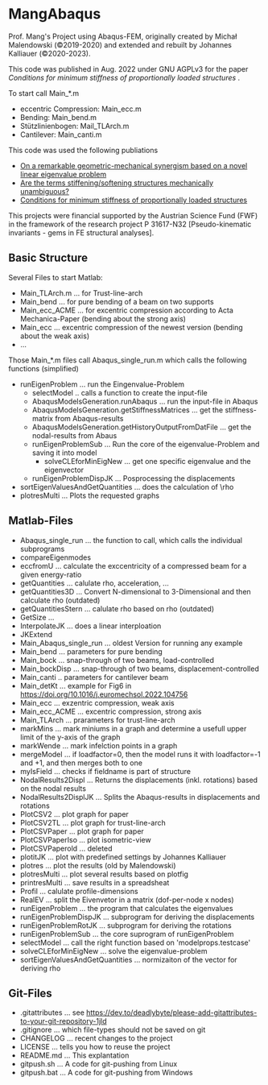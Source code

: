 # MangAbaqus

Prof. Mang's Project using Abaqus-FEM, originally created by Michał Malendowski (©2019-2020) and extended and rebuilt by Johannes Kalliauer (©2020-2023).

This code was published in Aug. 2022 under GNU AGPLv3 for the paper _Conditions for minimum stiffness of proportionally loaded structures_ .

To start call Main_*.m
- eccentric Compression:  Main_ecc.m
- Bending: Main_bend.m
- Stützlinienbogen: Mail_TLArch.m
- Cantilever: Main_canti.m

This code was used the following publiations
- [On a remarkable geometric-mechanical synergism based on a novel linear eigenvalue problem](https://doi.org/10.1007/s00707-021-03091-5)
- [Are the terms stiffening/softening structures mechanically unambiguous?](https://doi.org/10.1016/j.euromechsol.2022.104756)
- [Conditions for minimum stiffness of proportionally loaded structures](https://doi.org/10.1016/j.cma.2022.115820)

This projects were financial supported by the Austrian Science Fund (FWF) in the framework of the research project P 31617-N32 [Pseudo-kinematic invariants - gems in FE structural analyses].


## Basic Structure

Several Files to start Matlab:  
- Main_TLArch.m ... for Trust-line-arch
- Main_bend ... for pure bending of a beam on two supports
- Main_ecc_ACME ... for excentric compression according to Acta Mechanica-Paper (bending about the strong axis)
- Main_ecc ... excentric compression of the newest version (bending about the weak axis)
- ...

Those Main_*.m files call Abaqus_single_run.m which calls the following functions (simplified)
* runEigenProblem ... run the Eingenvalue-Problem
  * selectModel .. calls a function to create the input-file 
  * AbaqusModelsGeneration.runAbaqus ... run the input-file in Abaqus
  * AbaqusModelsGeneration.getStiffnessMatrices ... get the stiffness-matrix from Abaqus-results
  * AbaqusModelsGeneration.getHistoryOutputFromDatFile ... get the nodal-results from Abaus
  * runEigenProblemSub ... Run the core of the eigenvalue-Problem and saving it into model
    * solveCLEforMinEigNew ... get one specific eigenvalue and the eigenvector
  * runEigenProblemDispJK ... Posprocessing the displacements
* sortEigenValuesAndGetQuantities ... does the calculation of \rho
* plotresMulti ... Plots the requested graphs
 

## Matlab-Files

- Abaqus_single_run ... the function to call, which calls the individual subprograms
- compareEigenmodes
- eccfromU ... calculate the exccentricity of a compressed beam for a given energy-ratio
- getQuantities ... calulate rho, acceleration, ...
- getQuantities3D ... Convert N-dimensional to 3-Dimensional and then calculate rho (outdated)
- getQuantitiesStern ... calulate rho based on rho (outdated)
- GetSize ... 
- InterpolateJK ... does a linear interploation
- JKExtend
- Main_Abaqus_single_run ... oldest Version for running any example
- Main_bend ... parameters for pure bending
- Main_bock ... snap-through of two beams, load-controlled
- Main_bockDisp  ... snap-through of two beams, displacement-controlled
- Main_canti .. parameters for cantilever beam
- Main_detKt ... example for Fig6 in https://doi.org/10.1016/j.euromechsol.2022.104756
- Main_ecc ... exzentric compression, weak axis
- Main_ecc_ACME ... excentric compression, strong axis
- Main_TLArch ... prarameters for trust-line-arch
- markMins ... mark miniums in a graph and determine a usefull upper limit of the y-axis of the graph
- markWende ... mark infelction points in a graph
- mergeModel ... if loadfactor=0, then the model runs it with loadfactor=-1 and +1, and then merges both to one
- myIsField ... checks if fieldname is part of structure
- NodalResults2Displ  ... Returns the displacements (inkl. rotations) based on the nodal results
- NodalResults2DisplJK ... Splits the Abaqus-results in displacements and rotations
- PlotCSV2 ... plot graph for paper
- PlotCSV2TL ... plot graph for trust-line-arch
- PlotCSVPaper  ... plot graph for paper
- PlotCSVPaperIso ... plot isometric-view
- PlotCSVPaperold ... deleted
- plotitJK ... plot with predefined settings by Johannes Kalliauer
- plotres ... plot the results (old by Malendowski)
- plotresMulti ... plot several results based on plotfig
- printresMulti ... save results in a spreadsheat
- Profil ... calulate profile-dimensions
- RealEV ... split the Eivenvetor in a matrix (dof-per-node x nodes)
- runEigenProblem ... the program that calculates the eigenvalues
- runEigenProblemDispJK ... subprogram for deriving the displacements
- runEigenProblemRotJK ... subprogram for deriving the rotations
- runEigenProblemSub ... the core suprogram of runEigenProblem
- selectModel ... call the right function based on 'modelprops.testcase'
- solveCLEforMinEigNew ... solve the eigenvalue-problem
- sortEigenValuesAndGetQuantities ... normizaiton of the vector for deriving rho


## Git-Files
*	.gitattributes … see https://dev.to/deadlybyte/please-add-gitattributes-to-your-git-repository-1jld
*	.gitignore … which file-types should not be saved on git
*	CHANGELOG ... recent changes to the project
*	LICENSE ... tells you how to reuse the project
*	README.md … This explantation
*	gitpush.sh … A code for git-pushing from Linux
*	gitpush.bat … A code for git-pushing from Windows
